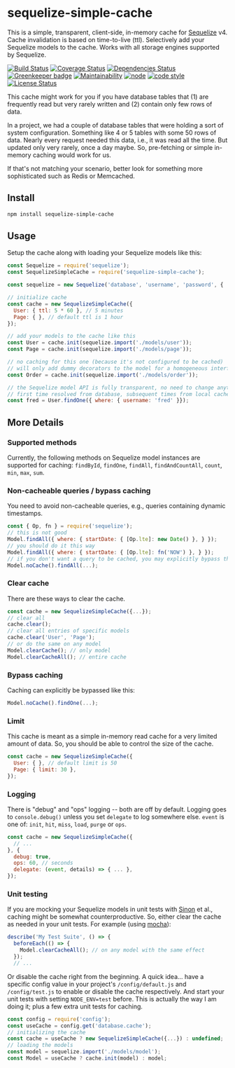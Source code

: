 # sequelize-simple-cache

This is a simple, transparent, client-side, in-memory cache for [Sequelize](https://github.com/sequelize/sequelize) v4.
Cache invalidation is based on time-to-live (ttl).
Selectively add your Sequelize models to the cache.
Works with all storage engines supported by Sequelize.

[![Build Status](https://travis-ci.org/frankthelen/sequelize-simple-cache.svg?branch=master)](https://travis-ci.org/frankthelen/sequelize-simple-cache)
[![Coverage Status](https://coveralls.io/repos/github/frankthelen/sequelize-simple-cache/badge.svg?branch=master)](https://coveralls.io/github/frankthelen/sequelize-simple-cache?branch=master)
[![Dependencies Status](https://david-dm.org/frankthelen/sequelize-simple-cache.svg)](https://david-dm.org/frankthelen/sequelize-simple-cache)
[![Greenkeeper badge](https://badges.greenkeeper.io/frankthelen/sequelize-simple-cache.svg)](https://greenkeeper.io/)
[![Maintainability](https://api.codeclimate.com/v1/badges/c8bdb1fc29ef12070cac/maintainability)](https://codeclimate.com/github/frankthelen/sequelize-simple-cache/maintainability)
[![node](https://img.shields.io/node/v/sequelize-simple-cache.svg)]()
[![code style](https://img.shields.io/badge/code_style-airbnb-brightgreen.svg)](https://github.com/airbnb/javascript)
[![License Status](http://img.shields.io/npm/l/sequelize-simple-cache.svg)]()

This cache might work for you if you have database tables that
(1) are frequently read but very rarely written and
(2) contain only few rows of data.

In a project, we had a couple of database tables that were holding a sort of system configuration.
Something like 4 or 5 tables with some 50 rows of data.
Nearly every request needed this data, i.e., it was read all the time.
But updated only very rarely, once a day maybe.
So, pre-fetching or simple in-memory caching would work for us.

If that's not matching your scenario,
better look for something more sophisticated such as Redis or Memcached.

## Install

```bash
npm install sequelize-simple-cache
```

## Usage

Setup the cache along with loading your Sequelize models like this:
```javascript
const Sequelize = require('sequelize');
const SequelizeSimpleCache = require('sequelize-simple-cache');

const sequelize = new Sequelize('database', 'username', 'password', { ... });

// initialize cache
const cache = new SequelizeSimpleCache({
  User: { ttl: 5 * 60 }, // 5 minutes
  Page: { }, // default ttl is 1 hour
});

// add your models to the cache like this
const User = cache.init(sequelize.import('./models/user'));
const Page = cache.init(sequelize.import('./models/page'));

// no caching for this one (because it's not configured to be cached)
// will only add dummy decorators to the model for a homogeneous interface to all models
const Order = cache.init(sequelize.import('./models/order'));

// the Sequelize model API is fully transparent, no need to change anything.
// first time resolved from database, subsequent times from local cache.
const fred = User.findOne({ where: { username: 'fred' }});
```

## More Details

### Supported methods

Currently, the following methods on Sequelize model instances are supported for caching:
`findById`, `findOne`, `findAll`, `findAndCountAll`, `count`, `min`, `max`, `sum`.

### Non-cacheable queries / bypass caching

You need to avoid non-cacheable queries, e.g., queries containing dynamic timestamps.
```javascript
const { Op, fn } = require('sequelize');
// this is not good
Model.findAll({ where: { startDate: { [Op.lte]: new Date() }, } });
// you should do it this way
Model.findAll({ where: { startDate: { [Op.lte]: fn('NOW') }, } });
// if you don't want a query to be cached, you may explicitly bypass the cache like this
Model.noCache().findAll(...);
```

### Clear cache

There are these ways to clear the cache.
```javascript
const cache = new SequelizeSimpleCache({...});
// clear all
cache.clear();
// clear all entries of specific models
cache.clear('User', 'Page');
// or do the same on any model
Model.clearCache(); // only model
Model.clearCacheAll(); // entire cache
```

### Bypass caching

Caching can explicitly be bypassed like this:
```javascript
Model.noCache().findOne(...);
```

### Limit

This cache is meant as a simple in-memory read cache for a very limited amount of data.
So, you should be able to control the size of the cache.
```javascript
const cache = new SequelizeSimpleCache({
  User: { }, // default limit is 50
  Page: { limit: 30 },
});
```

### Logging

There is "debug" and "ops" logging -- both are off by default.
Logging goes to `console.debug()` unless you set `delegate` to log somewhere else.
`event` is one of: `init`, `hit`, `miss`, `load`, `purge` or `ops`.
```javascript
const cache = new SequelizeSimpleCache({
  // ...
}, {
  debug: true,
  ops: 60, // seconds
  delegate: (event, details) => { ... },
});
```

### Unit testing

If you are mocking your Sequelize models in unit tests with [Sinon](https://sinonjs.org/) et al.,
caching might be somewhat counterproductive.
So, either clear the cache as needed in your unit tests. For example (using [mocha](https://mochajs.org/)):
```javascript
describe('My Test Suite', () => {
  beforeEach(() => {
    Model.clearCacheAll(); // on any model with the same effect
  });
  // ...
```

Or disable the cache right from the beginning.
A quick idea... have a specific config value in your project's `/config/default.js`
and `/config/test.js` to enable or disable the cache respectively.
And start your unit tests with setting `NODE_ENV=test` before.
This is actually the way I am doing it; plus a few extra unit tests for caching.
```javascript
const config = require('config');
const useCache = config.get('database.cache');
// initializing the cache
const cache = useCache ? new SequelizeSimpleCache({...}) : undefined;
// loading the models
const model = sequelize.import('./models/model');
const Model = useCache ? cache.init(model) : model;
```

